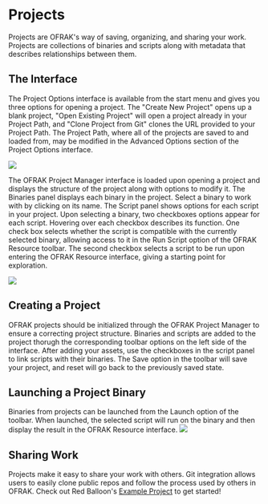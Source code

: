 # Projects
Projects are OFRAK's way of saving, organizing, and sharing your work. Projects are collections of binaries and scripts along with metadata that describes relationships between them.

## The Interface
The Project Options interface is available from the start menu and gives you three options for opening a project. The "Create New Project" opens up a blank project, "Open Existing Project" will open a project already in your Project Path, and "Clone Project from Git" clones the URL provided to your Project Path. The Project Path, where all of the projects are saved to and loaded from, may be modified in the Advanced Options section of the Project Options interface. 

![](assets/project-options.png)

The OFRAK Project Manager interface is loaded upon opening a project and displays the structure of the project along with options to modify it. The Binaries panel displays each binary in the project. Select a binary to work with by clicking on its name. The Script panel shows options for each script in your project. Upon selecting a binary, two checkboxes options appear for each script. Hovering over each checkbox describes its function. One check box selects whether the script is compatible with the currently selected binary, allowing access to it in the Run Script option of the OFRAK Resource toolbar. The second checkbox selects a script to be run upon entering the OFRAK Resource interface, giving a starting point for exploration.

![](assets/project-manager.png)

## Creating a Project
OFRAK projects should be initialized through the OFRAK Project Manager to ensure a correcting project structure. Binaries and scripts are added to the project thorugh the corresponding toolbar options on the left side of the interface. After adding your assets, use the checkboxes in the script panel to link scripts with their binaries. The Save option in the toolbar will save your project, and reset will go back to the previously saved state.

## Launching a Project Binary
Binaries from projects can be launched from the Launch option of the toolbar. When launched, the selected script will run on the binary and then display the result in the OFRAK Resource interface. 
![](assets/project-launch.gif)


## Sharing Work
Projects make it easy to share your work with others. Git integration allows users to easily clone public repos and follow the process used by others in OFRAK. Check out Red Balloon's [Example Project](https://github.com/redballoonsecurity/ofrak-project-example) to get started!
